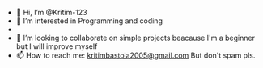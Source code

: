 - 👋 Hi, I’m @Kritim-123
- 👀 I’m interested in Programming and coding
- 
- 💞️ I’m looking to collaborate on simple projects beacause I'm a beginner but I will improve myself
- 📫 How to reach me: kritimbastola2005@gmail.com   But don't spam pls.

<!---
Kritim-123/Kritim-123 is a ✨ special ✨ repository because its `README.md` (this file) appears on your GitHub profile.
You can click the Preview link to take a look at your changes.
--->
